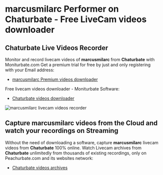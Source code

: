 # marcusmilarc Performer on Chaturbate - Free LiveCam videos downloader

## Chaturbate Live Videos Recorder

Monitor and record livecam videos of **marcusmilarc** from **Chaturbate** with Moniturbate.com
Get a premium trial for free by just and only registering with your Email address:
* [marcusmilarc Premium videos downloader](https://moniturbate.com/request-demo-licence-key.html)

Free livecam videos downloader - Moniturbate Software:
* [Chaturbate videos downloader](https://moniturbate.com/moniturbate-download-software.html)

![marcusmilarc livecam videos recorder](https://peachurnet.com/templates/moniturbate-software.png)


## Capture marcusmilarc videos from the Cloud and watch your recordings on Streaming

Without the need of downloading a software, capture **marcusmilarc** livecam videos from **Chaturbate** 100% online.
Watch Livecam archives from **Chaturbate** unlimitedly from thousands of existing recordings, only on Peachurbate.com and its websites network:
* [Chaturbate videos archives](https://peachurnet.com/)